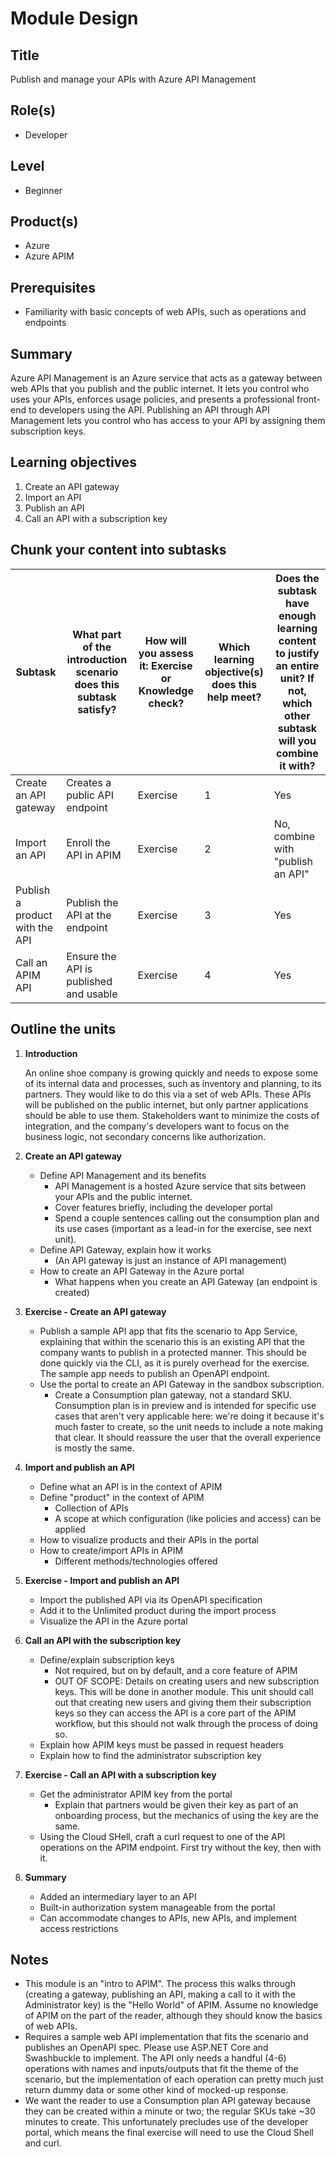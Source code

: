 # Module Design

## Title

Publish and manage your APIs with Azure API Management

## Role(s)

- Developer

## Level

- Beginner

## Product(s)

- Azure
- Azure APIM

## Prerequisites

- Familiarity with basic concepts of web APIs, such as operations and endpoints

## Summary

Azure API Management is an Azure service that acts as a gateway between web APIs that you publish and the public internet. It lets you control who uses your APIs, enforces usage policies, and presents a professional front-end to developers using the API. Publishing an API through API Management lets you control who has access to your API by assigning them subscription keys.

## Learning objectives

1. Create an API gateway
1. Import an API
1. Publish an API
1. Call an API with a subscription key

## Chunk your content into subtasks

| Subtask                        | What part of the introduction scenario does this subtask satisfy? | How will you assess it: **Exercise or Knowledge check**? | Which learning objective(s) does this help meet? | Does the subtask have enough learning content to justify an entire unit? If not, which other subtask will you combine it with? |
|--------------------------------|-------------------------------------------------------------------|----------------------------------------------------------|--------------------------------------------------|--------------------------------------------------------------------------------------------------------------------------------|
| Create an API gateway          | Creates a public API endpoint                                     | Exercise                                                 | 1                                                | Yes                                                                                                                            |
| Import an API                  | Enroll the API in APIM                                            | Exercise                                                 | 2                                                | No, combine with "publish an API"                                                                                              |
| Publish a product with the API | Publish the API at the endpoint                                   | Exercise                                                 | 3                                                | Yes                                                                                                                            |
| Call an APIM API               | Ensure the API is published and usable                            | Exercise                                                 | 4                                                | Yes                                                                                                                            |

## Outline the units

1. **Introduction**

    An online shoe company is growing quickly and needs to expose some of its internal data and processes, such as inventory and planning, to its partners. They would like to do this via a set of web APIs. These APIs will be published on the public internet, but only partner applications should be able to use them. Stakeholders want to minimize the costs of integration, and the company's developers want to focus on the business logic, not secondary concerns like authorization.

1. **Create an API gateway**

    - Define API Management and its benefits
        - API Management is a hosted Azure service that sits between your APIs and the public internet.
        - Cover features briefly, including the developer portal
		- Spend a couple sentences calling out the consumption plan and its use cases (important as a lead-in for the exercise, see next unit).
    - Define API Gateway, explain how it works
        - (An API gateway is just an instance of API management)
    - How to create an API Gateway in the Azure portal
        - What happens when you create an API Gateway (an endpoint is created)

1. **Exercise - Create an API gateway**

    - Publish a sample API app that fits the scenario to App Service, explaining that within the scenario this is an existing API that the company wants to publish in a protected manner. This should be done quickly via the CLI, as it is purely overhead for the exercise. The sample app needs to publish an OpenAPI endpoint.
    - Use the portal to create an API Gateway in the sandbox subscription.
		- Create a Consumption plan gateway, not a standard SKU. Consumption plan is in preview and is intended for specific use cases that aren't very applicable here: we're doing it because it's much faster to create, so the unit needs to include a note making that clear. It should reassure the user that the overall experience is mostly the same.

1. **Import and publish an API**

    - Define what an API is in the context of APIM
    - Define "product" in the context of APIM
        - Collection of APIs
        - A scope at which configuration (like policies and access) can be applied
    - How to visualize products and their APIs in the portal
    - How to create/import APIs in APIM
        - Different methods/technologies offered

1. **Exercise - Import and publish an API**

    - Import the published API via its OpenAPI specification
    - Add it to the Unlimited product during the import process
    - Visualize the API in the Azure portal

1. **Call an API with the subscription key**

    - Define/explain subscription keys
        - Not required, but on by default, and a core feature of APIM
        - OUT OF SCOPE: Details on creating users and new subscription keys. This will be done in another module. This unit should call out that creating new users and giving them their subscription keys so they can access the API is a core part of the APIM workflow, but this should not walk through the process of doing so.
    - Explain how APIM keys must be passed in request headers
    - Explain how to find the administrator subscription key

1. **Exercise - Call an API with a subscription key**

    - Get the administrator APIM key from the portal
        - Explain that partners would be given their key as part of an onboarding process, but the mechanics of using the key are the same.
    - Using the Cloud SHell, craft a curl request to one of the API operations on the APIM endpoint. First try without the key, then with it.

1. **Summary**

    - Added an intermediary layer to an API
    - Built-in authorization system manageable from the portal
    - Can accommodate changes to APIs, new APIs, and implement access restrictions

## Notes

- This module is an "intro to APIM". The process this walks through (creating a gateway, publishing an API, making a call to it with the Administrator key) is the "Hello World" of APIM. Assume no knowledge of APIM on the part of the reader, although they should know the basics of web APIs.
- Requires a sample web API implementation that fits the scenario and publishes an OpenAPI spec. Please use ASP.NET Core and Swashbuckle to implement. The API only needs a handful (4-6) operations with names and inputs/outputs that fit the theme of the scenario, but the implementation of each operation can pretty much just return dummy data or some other kind of mocked-up response.
- We want the reader to use a Consumption plan API gateway because they can be created within a minute or two; the regular SKUs take ~30 minutes to create. This unfortunately precludes use of the developer portal, which means the final exercise will need to use the Cloud Shell and curl.